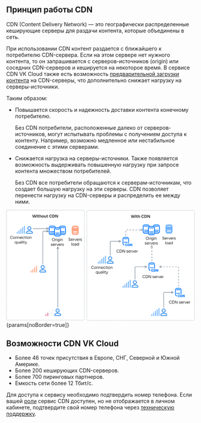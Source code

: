## Принцип работы CDN

CDN (Content Delivery Network) — это географически распределенные кеширующие серверы для раздачи контента, которые объединены в сеть.

При использовании CDN контент раздается с ближайшего к потребителю CDN-сервера. Если на этом сервере нет нужного контента, то он запрашивается с серверов-источников (origin) или соседних CDN-серверов и кешируется на некоторое время. В сервисе CDN VK Cloud также есть возможность [предварительной загрузки контента](../../service-management/upload-content) на CDN-серверы, что дополнительно снижает нагрузку на серверы-источники.

Таким образом:

- Повышается скорость и надежность доставки контента конечному потребителю.

  Без CDN потребители, расположенные далеко от серверов-источников, могут испытывать проблемы с получением доступа к контенту. Например, возможно медленное или нестабильное соединение с этими серверами.

- Снижается нагрузка на серверы-источники. Также появляется возможность выдерживать повышенную нагрузку при запросе контента множеством потребителей.

  Без CDN все потребители обращаются к серверам-источникам, что создает большую нагрузку на эти серверы. CDN позволяет перенести нагрузку на CDN-серверы и распределить ее между ними.

![Схема работы CDN](./assets/cdn-scheme.png){params[noBorder=true]}

## Возможности CDN VK Cloud

- Более 46 точек присутствия в Европе, СНГ, Северной и Южной Америке.
- Более 200 кеширующих CDN-серверов.
- Более 700 пиринговых партнеров.
- Емкость сети более 12 Тбит/с.

<info>

Для доступа к сервису необходимо подтвердить номер телефона. Если вашей [роли](/ru/tools-for-using-services/account/concepts/rolesandpermissions) сервис CDN доступен, но не отображается в личном кабинете, подтвердите свой номер телефона через [техническую поддержку](/ru/contacts).

</info>
